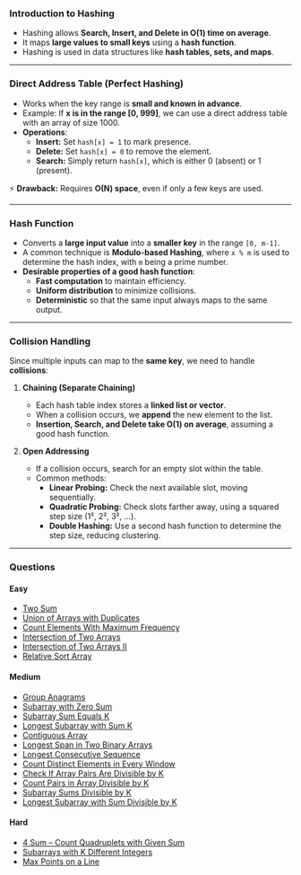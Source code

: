 ### **Introduction to Hashing**

- Hashing allows **Search, Insert, and Delete in O(1) time on average**.
- It maps **large values to small keys** using a **hash function**.
- Hashing is used in data structures like **hash tables, sets, and maps**.

---

### **Direct Address Table (Perfect Hashing)**

- Works when the key range is **small and known in advance**.
- Example: If **x is in the range [0, 999]**, we can use a direct address table with an array of size 1000.
- **Operations**:
  - **Insert:** Set `hash[x] = 1` to mark presence.
  - **Delete:** Set `hash[x] = 0` to remove the element.
  - **Search:** Simply return `hash[x]`, which is either 0 (absent) or 1 (present).

⚡ **Drawback:** Requires **O(N) space**, even if only a few keys are used.

---

### **Hash Function**

- Converts a **large input value** into a **smaller key** in the range `[0, m-1]`.
- A common technique is **Modulo-based Hashing**, where `x % m` is used to determine the hash index, with `m` being a prime number.
- **Desirable properties of a good hash function**:
   - **Fast computation** to maintain efficiency.
   - **Uniform distribution** to minimize collisions.
   - **Deterministic** so that the same input always maps to the same output.

---

### **Collision Handling**

Since multiple inputs can map to the **same key**, we need to handle **collisions**:

1. **Chaining (Separate Chaining)**
   - Each hash table index stores a **linked list or vector**.
   - When a collision occurs, we **append** the new element to the list.
   - **Insertion, Search, and Delete take O(1) on average**, assuming a good hash function.

2. **Open Addressing**
   - If a collision occurs, search for an empty slot within the table.
   - Common methods:
     - **Linear Probing:** Check the next available slot, moving sequentially.
     - **Quadratic Probing:** Check slots farther away, using a squared step size (1², 2², 3², ...).
     - **Double Hashing:** Use a second hash function to determine the step size, reducing clustering.

---

### **Questions**

#### **Easy**
- [Two Sum](https://leetcode.com/problems/two-sum/description/)
- [Union of Arrays with Duplicates](https://www.geeksforgeeks.org/problems/union-of-two-arrays3538/1)
- [Count Elements With Maximum Frequency](https://leetcode.com/problems/count-elements-with-maximum-frequency/description/)
- [Intersection of Two Arrays](https://leetcode.com/problems/intersection-of-two-arrays/description/)
- [Intersection of Two Arrays II](https://leetcode.com/problems/intersection-of-two-arrays-ii/description/)
- [Relative Sort Array](https://leetcode.com/problems/relative-sort-array/description/)

#### **Medium**
- [Group Anagrams](https://leetcode.com/problems/group-anagrams/description/)
- [Subarray with Zero Sum](https://www.geeksforgeeks.org/problems/subarray-with-0-sum-1587115621/1)
- [Subarray Sum Equals K](https://leetcode.com/problems/subarray-sum-equals-k/description/)
- [Longest Subarray with Sum K](https://www.geeksforgeeks.org/problems/longest-sub-array-with-sum-k0809/1)
- [Contiguous Array](https://leetcode.com/problems/contiguous-array/description/)
- [Longest Span in Two Binary Arrays](https://www.geeksforgeeks.org/problems/longest-span-with-same-sum-in-two-binary-arrays5142/1)
- [Longest Consecutive Sequence](https://leetcode.com/problems/longest-consecutive-sequence/description/)
- [Count Distinct Elements in Every Window](https://www.geeksforgeeks.org/problems/count-distinct-elements-in-every-window/1)
- [Check If Array Pairs Are Divisible by K](https://leetcode.com/problems/check-if-array-pairs-are-divisible-by-k/description/)
- [Count Pairs in Array Divisible by K](https://www.geeksforgeeks.org/problems/count-pairs-in-array-divisible-by-k/1)
- [Subarray Sums Divisible by K](https://leetcode.com/problems/subarray-sums-divisible-by-k/)
- [Longest Subarray with Sum Divisible by K](https://www.geeksforgeeks.org/problems/longest-subarray-with-sum-divisible-by-k1259/1)

#### **Hard**
- [4 Sum – Count Quadruplets with Given Sum](https://www.geeksforgeeks.org/problems/count-quadruplets-with-given-sum/1)
- [Subarrays with K Different Integers](https://leetcode.com/problems/subarrays-with-k-different-integers/description/)
- [Max Points on a Line](https://leetcode.com/problems/max-points-on-a-line/description/)
